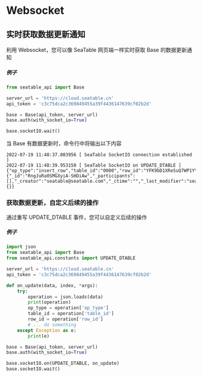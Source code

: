 # Websocket

## 实时获取数据更新通知

利用 Websocket，您可以像 SeaTable 网页端一样实时获取 Base 的数据更新通知

##### 例子

```python
from seatable_api import Base

server_url = 'https://cloud.seatable.cn'
api_token = 'c3c75dca2c369849455a39f4436147639cf02b2d'

base = Base(api_token, server_url)
base.auth(with_socket_io=True)

base.socketIO.wait()
```

当 Base 有数据更新时，命令行中将输出以下内容

```log
2022-07-19 11:48:37.803956 [ SeaTable SocketIO connection established ]
2022-07-19 11:48:39.953150 [ SeaTable SocketIO on UPDATE_DTABLE ]
{"op_type":"insert_row","table_id":"0000","row_id":"YFK9bD1XReSuQ7WP1YYjMA","row_insert_position":"insert_below","row_data":{"_id":"RngJuRa0SMGXyiA-SHDiAw","_participants":[],"_creator":"seatable@seatable.com","_ctime":"","_last_modifier":"seatable@seatable.com","_mtime":""},"links_data":{}}
```

### 获取数据更新，自定义后续的操作

通过重写 UPDATE_DTABLE 事件，您可以自定义后续的操作

##### 例子

```python
import json
from seatable_api import Base
from seatable_api.constants import UPDATE_DTABLE

server_url = 'https://cloud.seatable.cn'
api_token = 'c3c75dca2c369849455a39f4436147639cf02b2d'

def on_update(data, index, *args):
    try:
        operation = json.loads(data)
        print(operation)
        op_type = operation['op_type']
        table_id = operation['table_id']
        row_id = operation['row_id']
        # ... do something
    except Exception as e:
        print(e)

base = Base(api_token, server_url)
base.auth(with_socket_io=True)

base.socketIO.on(UPDATE_DTABLE, on_update)
base.socketIO.wait()
```
